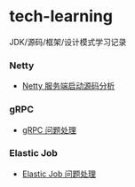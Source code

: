 # tech-learning
JDK/源码/框架/设计模式学习记录


### Netty
- [Netty 服务端启动源码分析](./docs/netty/netty-server-start-source.md)


### gRPC
- [gRPC 问题处理](./docs/grpc/grpc-troubleshooting.md)


### Elastic Job
- [Elastic Job 问题处理](./docs/elastic-job/elastic-job-troubleshooting.md)